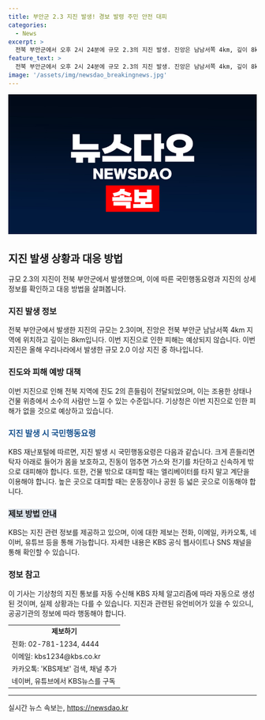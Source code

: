 ```yaml
---
title: 부안군 2.3 지진 발생! 경보 발령 주민 안전 대피
categories:
  - News
excerpt: >
  전북 부안군에서 오후 2시 24분에 규모 2.3의 지진 발생. 진앙은 남남서쪽 4km, 깊이 8km. 피해 없을 것으로 예상되지만 전북 지역에 진도 2의 흔들림 전달. 올해 우리나라에서는 2.0 이상 지진 36차례 발생. KBS 재난포털에서 국민행동요령 확인 가능.※ 이 기사는 기상청의 지진 통보를 자동 수신해 KBS 자체 알고리즘에 의해 자동으로 생산되었습니다.
feature_text: >
  전북 부안군에서 오후 2시 24분에 규모 2.3의 지진 발생. 진앙은 남남서쪽 4km, 깊이 8km. 피해 없을 것으로 예상되지만 전북 지역에 진도 2의 흔들림 전달. 올해 우리나라에서는 2.0 이상 지진 36차례 발생. KBS 재난포털에서 국민행동요령 확인 가능.※ 이 기사는 기상청의 지진 통보를 자동 수신해 KBS 자체 알고리즘에 의해 자동으로 생산되었습니다.
image: '/assets/img/newsdao_breakingnews.jpg'
---
```


<p><img src="/assets/img/newsdao_breakingnews.jpg" alt="ontimetimes 속보" /></p>

<h2 data-ke-size="size26">지진 발생 상황과 대응 방법</h2>

<p data-ke-size="size16">규모 2.3의 지진이 전북 부안군에서 발생했으며, 이에 따른 국민행동요령과 지진의 상세 정보를 확인하고 대응 방법을 살펴봅니다.</p>

<h3>지진 발생 정보</h3>

<p data-ke-size="size16">전북 부안군에서 발생한 지진의 규모는 2.3이며, 진앙은 전북 부안군 남남서쪽 4km 지역에 위치하고 깊이는 8km입니다. 이번 지진으로 인한 피해는 예상되지 않습니다. 이번 지진은 올해 우리나라에서 발생한 규모 2.0 이상 지진 중 하나입니다.</p>

<h3>진도와 피해 예방 대책</h3>

<p data-ke-size="size16">이번 지진으로 인해 전북 지역에 진도 2의 흔들림이 전달되었으며, 이는 조용한 상태나 건물 위층에서 소수의 사람만 느낄 수 있는 수준입니다. 기상청은 이번 지진으로 인한 피해가 없을 것으로 예상하고 있습니다.</p>

<h3><b><span style="color: #1a5490;">지진 발생 시 국민행동요령</span></b></h3>

<p data-ke-size="size16">KBS 재난포털에 따르면, 지진 발생 시 국민행동요령은 다음과 같습니다. 크게 흔들리면 탁자 아래로 들어가 몸을 보호하고, 진동이 멈추면 가스와 전기를 차단하고 신속하게 밖으로 대피해야 합니다. 또한, 건물 밖으로 대피할 때는 엘리베이터를 타지 말고 계단을 이용해야 합니다. 높은 곳으로 대피할 때는 운동장이나 공원 등 넓은 곳으로 이동해야 합니다.</p>

<h3><b><span style="background-color: #21538527;">제보 방법 안내</span></b></h3>

<p data-ke-size="size16">KBS는 지진 관련 정보를 제공하고 있으며, 이에 대한 제보는 전화, 이메일, 카카오톡, 네이버, 유튜브 등을 통해 가능합니다. 자세한 내용은 KBS 공식 웹사이트나 SNS 채널을 통해 확인할 수 있습니다.</p>

<h3>정보 참고</h3>

<p data-ke-size="size16">이 기사는 기상청의 지진 통보를 자동 수신해 KBS 자체 알고리즘에 따라 자동으로 생성된 것이며, 실제 상황과는 다를 수 있습니다. 지진과 관련된 유언비어가 있을 수 있으니, 공공기관의 정보에 따라 행동해야 합니다.</p>

<table>
  <tr>
    <td style="text-align: center; height: 17px;"><b>제보하기</b></td>
  </tr>
  <tr>
    <td>전화: 02-781-1234, 4444</td>
  </tr>
  <tr>
    <td>이메일: kbs1234@kbs.co.kr</td>
  </tr>
  <tr>
    <td>카카오톡: 'KBS제보' 검색, 채널 추가</td>
  </tr>
  <tr>
    <td>네이버, 유튜브에서 KBS뉴스를 구독</td>
  </tr>
</table>

<hr>
실시간 뉴스 속보는, <a href="https://newsdao.kr" rel="dofollow">https://newsdao.kr</a>


